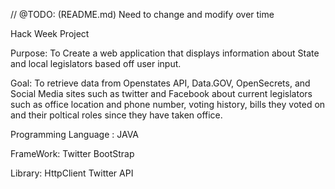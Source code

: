 // @TODO: (README.md) Need to change and modify over time

Hack Week Project

Purpose:               To Create a web application that displays information about State and local legislators based off
                       user input.

Goal:   To retrieve data from Openstates API, Data.GOV, OpenSecrets, and Social Media sites such as twitter and Facebook
        about current legislators such as office location and phone number, voting history, bills they voted on and
        their poltical roles since they have taken office.


Programming Language : JAVA



FrameWork:             Twitter BootStrap

Library: HttpClient
         Twitter API


